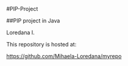 #PIP-Project

##PIP project in Java

Loredana I.

This repository is hosted at:

https://github.com/Mihaela-Loredana/myrepo